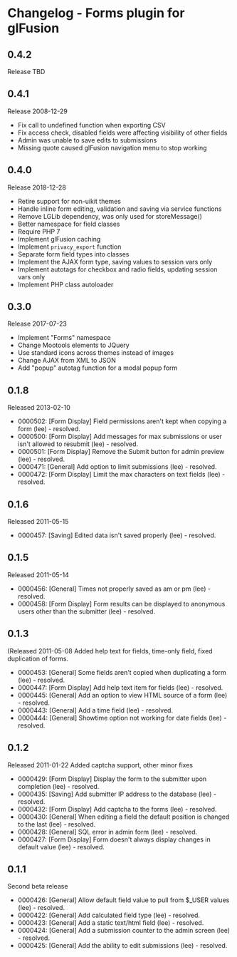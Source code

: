 # Changelog - Forms plugin for glFusion
## 0.4.2
Release TBD

## 0.4.1
Release 2008-12-29
- Fix call to undefined function when exporting CSV
- Fix access check, disabled fields were affecting visibility of other fields
- Admin was unable to save edits to submissions
- Missing quote caused glFusion navigation menu to stop working

## 0.4.0
Release 2018-12-28
- Retire support for non-uikit themes
- Handle inline form editing, validation and saving via service functions
- Remove LGLib dependency, was only used for storeMessage()
- Better namespace for field classes
- Require PHP 7
- Implement glFusion caching
- Implement `privacy_export` function
- Separate form field types into classes
- Implement the AJAX form type, saving values to session vars only
- Implement autotags for checkbox and radio fields, updating session vars only
- Implement PHP class autoloader

## 0.3.0
Release 2017-07-23
- Implement "Forms" namespace
- Change Mootools elements to JQuery
- Use standard icons across themes instead of images
- Change AJAX from XML to JSON
- Add "popup" autotag function for a modal popup form

## 0.1.8
Released 2013-02-10
- 0000502: [Form Display] Field permissions aren't kept when copying a form (lee) - resolved.
- 0000500: [Form Display] Add messages for max submissions or user isn't allowed to resubmit (lee) - resolved.
- 0000501: [Form Display] Remove the Submit button for admin preview (lee) - resolved.
- 0000471: [General] Add option to limit submissions (lee) - resolved.
- 0000472: [Form Display] Limit the max characters on text fields (lee) - resolved.

## 0.1.6
Released 2011-05-15
- 0000457: [Saving] Edited data isn't saved properly (lee) - resolved.

## 0.1.5
Released 2011-05-14
- 0000456: [General] Times not properly saved as am or pm (lee) - resolved.
- 0000458: [Form Display] Form results can be displayed to anonymous users other than the submitter (lee) - resolved.

## 0.1.3
(Released 2011-05-08
Added help text for fields, time-only field, fixed duplication of forms.
- 0000453: [General] Some fields aren't copied when duplicating a form (lee) - resolved.
- 0000447: [Form Display] Add help text item for fields (lee) - resolved.
- 0000445: [General] Add an option to view HTML source of a form (lee) - resolved.
- 0000443: [General] Add a time field (lee) - resolved.
- 0000444: [General] Showtime option not working for date fields (lee) - resolved.

## 0.1.2
Released 2011-01-22
Added captcha support, other minor fixes
- 0000429: [Form Display] Display the form to the submitter upon completion (lee) - resolved.
- 0000435: [Saving] Add submitter IP address to the database (lee) - resolved.
- 0000432: [Form Display] Add captcha to the forms (lee) - resolved.
- 0000430: [General] When editing a field the default position is changed to the last (lee) - resolved.
- 0000428: [General] SQL error in admin form (lee) - resolved.
- 0000427: [Form Display] Form doesn't always display changes in default value (lee) - resolved.

## 0.1.1
Second beta release
- 0000426: [General] Allow default field value to pull from $_USER values (lee) - resolved.
- 0000422: [General] Add calculated field type (lee) - resolved.
- 0000423: [General] Add a static text/html field (lee) - resolved.
- 0000424: [General] Add a submission counter to the admin screen (lee) - resolved.
- 0000425: [General] Add the ability to edit submissions (lee) - resolved.
